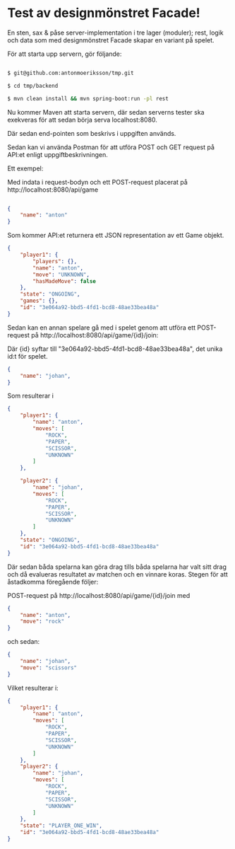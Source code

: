 # Test av designmönstret Facade! 

En sten, sax & påse server-implementation i tre lager (moduler); rest, logik och data som med designmönstret Facade skapar en variant på spelet. 

För att starta upp servern, gör följande: 

```sh 

$ git@github.com:antonmoeriksson/tmp.git 

$ cd tmp/backend 

$ mvn clean install && mvn spring-boot:run -pl rest 

``` 

Nu kommer Maven att starta servern, där sedan serverns tester ska exekveras för att sedan börja serva localhost:8080. 

Där sedan end-pointen som beskrivs i uppgiften används. 


Sedan kan vi använda Postman för att utföra POST och GET request på API:et enligt uppgiftbeskrivningen. 

Ett exempel: 

Med indata i request-bodyn och ett POST-request placerat på http://localhost:8080/api/game 

```json 

{ 
    "name": "anton" 
} 

``` 

Som kommer API:et returnera ett JSON representation av ett Game objekt. 

  

```json 
{ 
    "player1": { 
        "players": {}, 
        "name": "anton", 
        "move": "UNKNOWN", 
        "hasMadeMove": false 
    }, 
    "state": "ONGOING", 
    "games": {}, 
    "id": "3e064a92-bbd5-4fd1-bcd8-48ae33bea48a" 
} 

``` 

Sedan kan en annan spelare gå med i spelet genom att utföra ett POST-request på http://localhost:8080/api/game/{id}/join: 

Där {id} syftar till "3e064a92-bbd5-4fd1-bcd8-48ae33bea48a", det unika id:t för spelet. 

```json 
{ 
    "name": "johan", 
} 

``` 

Som resulterar i  

```json 
{ 
    "player1": { 
        "name": "anton", 
        "moves": [ 
            "ROCK", 
            "PAPER", 
            "SCISSOR", 
            "UNKNOWN" 
        ] 
    }, 

    "player2": { 
        "name": "johan", 
        "moves": [ 
            "ROCK", 
            "PAPER", 
            "SCISSOR", 
            "UNKNOWN" 
        ] 
    }, 
    "state": "ONGOING", 
    "id": "3e064a92-bbd5-4fd1-bcd8-48ae33bea48a" 
} 

``` 

Där sedan båda spelarna kan göra drag tills båda spelarna har valt sitt drag och då evalueras resultatet av matchen och en vinnare koras. Stegen för att åstadkomma föregående följer: 

POST-request på http://localhost:8080/api/game/{id}/join med 

```json 
{ 
    "name": "anton", 
    "move": "rock" 
} 

``` 

och sedan: 

```json 
{ 
    "name": "johan", 
    "move": "scissors" 
} 
``` 

Vilket resulterar i: 

```json 
{ 
    "player1": { 
        "name": "anton", 
        "moves": [ 
            "ROCK", 
            "PAPER", 
            "SCISSOR", 
            "UNKNOWN" 
        ] 
    }, 
    "player2": { 
        "name": "johan", 
        "moves": [ 
            "ROCK", 
            "PAPER", 
            "SCISSOR", 
            "UNKNOWN" 
        ] 
    }, 
    "state": "PLAYER_ONE_WIN", 
    "id": "3e064a92-bbd5-4fd1-bcd8-48ae33bea48a" 
} 

``` 
